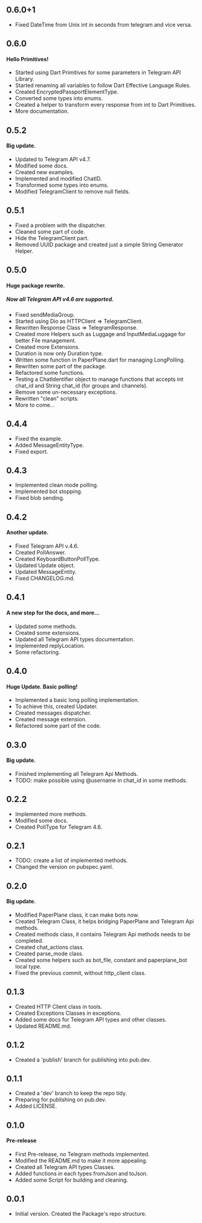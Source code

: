 ## 0.6.0+1

- Fixed DateTime from Unix int in seconds from telegram and vice versa.

## 0.6.0
#### Hello Primitives!

- Started using Dart Primitives for some parameters in Telegram API Library.
- Started renaming all variables to follow Dart Effective Language Rules.
- Created EncryptedPassportElementType.
- Converted some types into enums.
- Created a helper to transform every response from int to Dart Primitives.
- More documentation.

## 0.5.2
#### Big update.

- Updated to Telegram API v4.7.
- Modified some docs.
- Created new examples.
- Implemented and modified ChatID.
- Transformed some types into enums.
- Modified TelegramClient to remove null fields.

## 0.5.1

- Fixed a problem with the dispatcher.
- Cleaned some part of code.
- Hide the TelegramClient part.
- Removed UUID package and created just a simple String Generator Helper.

## 0.5.0
#### Huge package rewrite.
##### Now all Telegram API v4.6 are supported.
     
- Fixed sendMediaGroup. 
- Started using Dio as HTTPClient => TelegramClient.
- Rewritten Response Class => TelegramResponse.
- Created more Helpers such as Luggage and InputMediaLuggage for better File management.
- Created more Extensions.
- Duration is now only Duration type.
- Written some function in PaperPlane.dart for managing LongPolling.
- Rewritten some part of the package.
- Refactored some functions.
- Testing a ChatIdentifier object to manage functions that accepts int chat_id and String chat_id 
    (for groups and channels).
- Remove some un-necessary exceptions.
- Rewritten "clean" scripts.
- More to come...

## 0.4.4

- Fixed the example.
- Added MessageEntityType.
- Fixed export.

## 0.4.3

- Implemented clean mode polling.
- Implemented bot stopping.
- Fixed blob sending.

## 0.4.2
#### Another update.

- Fixed Telegram API v.4.6.
- Created PollAnswer.
- Created KeyboardButtonPollType.
- Updated Update object.
- Updated MessageEntity.
- Fixed CHANGELOG.md.

## 0.4.1
#### A new step for the docs, and more...

- Updated some methods.
- Created some extensions.
- Updated all Telegram API types documentation.
- Implemented replyLocation.
- Some refactoring.

## 0.4.0
#### Huge Update. Basic polling!

- Implemented a basic long polling implementation.
- To achieve this, created Updater.
- Created messages dispatcher.
- Created message extension.
- Refactored some part of the code.

## 0.3.0
#### Big update.

- Finished implementing all Telegram Api Methods.
- TODO: make possible using @username in chat_id in some methods.

## 0.2.2

- Implemented more methods.
- Modified some docs.
- Created PollType for Telegram 4.6.

## 0.2.1

- TODO: create a list of implemented methods.
- Changed the version on pubspec.yaml.

## 0.2.0
#### Big update.

- Modified PaperPlane class, it can make bots now.
- Created Telegram Class, it helps bridging PaperPlane and Telegram Api methods.
- Created methods class, it contains Telegram Api methods needs to be completed.
- Created chat_actions class.
- Created parse_mode class.
- Created some helpers such as bot_file, constant and paperplane_bot local type.
- Fixed the previous commit, without http_client class.


## 0.1.3

- Created HTTP Client class in tools.
- Created Exceptions Classes in exceptions.
- Added some docs for Telegram API types and other classes.
- Updated README.md.

## 0.1.2

- Created a 'publish' branch for publishing into pub.dev.

## 0.1.1

- Created a 'dev' branch to keep the repo tidy.
- Preparing for publishing on pub.dev.
- Added LICENSE.

## 0.1.0
#### Pre-release

- First Pre-release, no Telegram methods implemented.
- Modified the README.md to make it more appealing.
- Created all Telegram API types Classes.
- Added functions in each types fromJson and toJson.
- Added some Script for building and cleaning.

## 0.0.1

- Initial version. Created the Package's repo structure.
